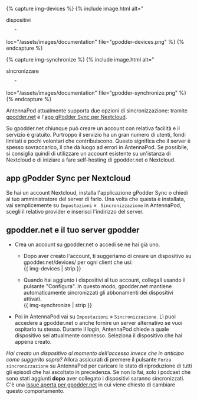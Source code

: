 {% capture img-devices %} {% include image.html alt="

dispositivi

       "

loc="/assets/images/documentation" file="gpodder-devices.png" %} {% endcapture %}

{% capture img-synchronize %} {% include image.html alt="

sincronizzare

       "

loc="/assets/images/documentation" file="gpodder-synchronize.png" %} {% endcapture %}

AntennaPod attualmente supporta due opzioni di sincronizzazione: tramite [gpodder.net](https://gpodder.net/) e l'[app gPodder Sync per Nextcloud](https://apps.nextcloud.com/apps/gpoddersync).

Su gpodder.net chiunque può creare un account con relativa facilità e il servizio è gratuito. Purtroppo il servizio ha un gran numero di utenti, fondi limitati e pochi volontari che contribuiscono. Questo significa che il server è spesso sovraccarico, il che dà luogo ad errori in AntennaPod. Se possibile, si consiglia quindi di utilizzare un account esistente su un'istanza di Nextcloud o di iniziare a fare self-hosting di gpodder.net o Nextcloud.

## app gPodder Sync per Nextcloud

Se hai un account Nextcloud, installa l'applicazione gPodder Sync o chiedi al tuo amministratore del server di farlo. Una volta che questa è installata, vai semplicemente su `Impostazioni` » ` Sincronizzazione` in AntennaPod, scegli il relativo provider e inserisci l'indirizzo del server.

## gpodder.net e il tuo server gpodder

- Crea un account su gpodder.net o accedi se ne hai già uno.


   - Dopo aver creato l'account, ti suggeriamo di creare un dispositivo su gpodder.net/devices/ per ogni client che usi:
<br />{{ img-devices | strip }}


   - Quando hai aggiunto i dispositivi al tuo account, collegali usando il pulsante "Configura". In questo modo, gpodder.net mantiene automaticamente sincronizzati gli abbonamenti dei dispositivi attivati.
<br />{{ img-synchronize | strip }}

- Poi in AntennaPod vai su `Impostazioni` » `Sincronizzazione`. Lì puoi accedere a gpodder.net o anche fornire un server alternativo se vuoi ospitarlo tu stesso. Durante il login, AntennaPod chiede a quale dispositivo sei attualmente connesso. Seleziona il dispositivo che hai appena creato.

*Hai creato un dispositivo al momento dell'accesso invece che in anticipo come suggerito sopra?* Allora assicurati di premere il pulsante `Forza sincronizzazione` su AntennaPod per caricare lo stato di riproduzione di tutti gli episodi che hai ascoltato in precedenza. Se non lo fai, solo i podcast che sono stati aggiunti **dopo** aver collegato i dispositivi saranno sincronizzati. C'è una [issue aperta per gpodder.net](https://github.com/gpodder/mygpo/issues/388) in cui viene chiesto di cambiare questo comportamento.
